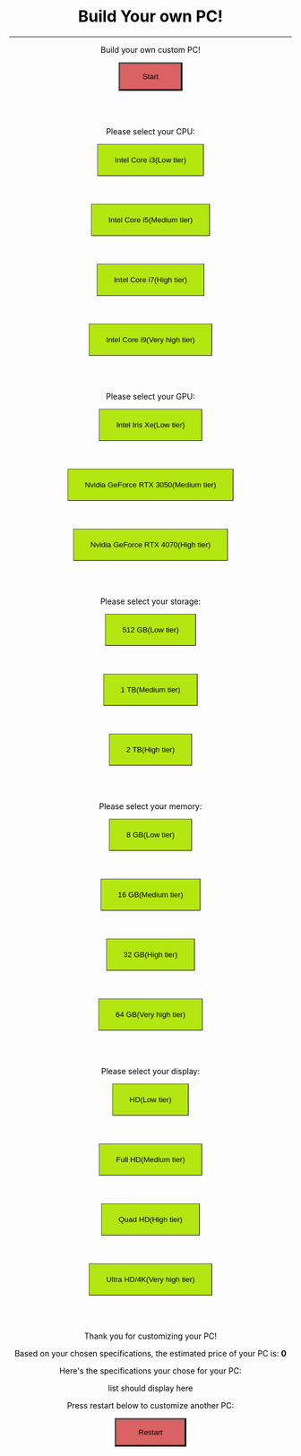 <html>
    <h1 class="main-page">Build Your own PC!</h1>
    <hr>
    <style>
        .main-page{
            text-align: center;
            color: #000000;
        }
        .button_css{
            background-color: #b4e612;
            margin-bottom: 50px;
            padding-top: 20px;
            padding-bottom: 20px;
            padding-right: 30px;
            padding-left: 30px;
            transition: all 0.6s;
            border-width: 1px;
        }
        .button_css:hover{
            background-color: #5b6342;
            color: #babdd9;
        }
        .start-end-button{
            background-color: #d96262;
            margin-bottom: 50px;
            padding-top: 15px;
            padding-bottom: 15px;
            padding-right: 40px;
            padding-left: 40px;
            transition: all 0.6s;
            border-width: 3px;
        }
        .start-end-button:hover{
            background-color: #888a4e;
            color: #abd6d1;
        }
    </style>
<body>
<div class="main-page">
    <div id="start-page" class="text-style">
        <p>Build your own custom PC!</p>
        <button class="start-end-button" id="start-button" onclick="startSpecs()">Start</button>
    </div>
    <div id="select-cpu" class="text-style">
        <p>Please select your CPU:</p>
        <button class="button_css" onclick="lowTier(1)">Intel Core i3(Low tier)</button>
        <br>
        <button class="button_css" onclick="medTier(1)">Intel Core i5(Medium tier)</button>
        <br>
        <button class="button_css" onclick="highTier(1)">Intel Core i7(High tier)</button>
        <br>
        <button class="button_css" onclick="veryhighTier(1)">Intel Core i9(Very high tier)</button>
    </div>
    <div id="select-gpu" class="text-style">
        <p>Please select your GPU:</p>
        <button class="button_css" onclick="lowTier(2)">Intel Iris Xe(Low tier)</button>
        <br>
        <button class="button_css" onclick="medTier(2)">Nvidia GeForce RTX 3050(Medium tier)</button>
        <br>
        <button class="button_css" onclick="highTier(2)">Nvidia GeForce RTX 4070(High tier)</button>
    </div>
    <div id="select-storage" class="text-style">
        <p>Please select your storage:</p>
        <button class="button_css" onclick="lowTier(3)">512 GB(Low tier)</button>
        <br>
        <button class="button_css" onclick="medTier(3)">1 TB(Medium tier)</button>
        <br>
        <button class="button_css" onclick="highTier(3)">2 TB(High tier)</button>
    </div>
    <div id="select-memory" class="text-style">
        <p>Please select your memory:</p>
        <button class="button_css" onclick="lowTier(4)">8 GB(Low tier)</button>
        <br>
        <button class="button_css" onclick="medTier(4)">16 GB(Medium tier)</button>
        <br>
        <button class="button_css" onclick="highTier(4)">32 GB(High tier)</button>
        <br>
        <button class="button_css" onclick="veryhighTier(4)">64 GB(Very high tier)</button>
    </div>
    <div id="select-display" class="text-style">
        <p>Please select your display:</p>
        <button class="button_css" onclick="lowTier(5)">HD(Low tier)</button>
        <br>
        <button class="button_css" onclick="medTier(5)">Full HD(Medium tier)</button>
        <br>
        <button class="button_css" onclick="highTier(5)">Quad HD(High tier)</button>
        <br>
        <button class="button_css" onclick="veryhighTier(5)">Ultra HD/4K(Very high tier)</button>
    </div>
    <div id="end-screen" class="text-style">
        <p>Thank you for customizing your PC!</p>
        <p>Based on your chosen specifications, the estimated price of your PC is: <strong><span id="price">0</span></strong></p>
        <p id="price-comment"></p>
        <p>Here's the specifications your chose for your PC:</p>
        <p id="customization-list">list should display here</p>
        <p>Press restart below to customize another PC:</p>
        <button class="start-end-button" id="restart-button" onclick="restartCustomization()">Restart</button>
    </div>
</div>

<script>
    const homeScreen = document.getElementById("start-page");
    const cpuScreen = document.getElementById("select-cpu");
    const gpuScreen = document.getElementById("select-gpu");
    const storageScreen = document.getElementById("select-storage");
    const memoryScreen = document.getElementById("select-memory");
    const displayScreen = document.getElementById("select-display");

    const finishScreen = document.getElementById("end-screen");
    const price_display = document.getElementById("price");
    const price_comment_display = document.getElementById("price-comment");
    const displaySpecsList = document.getElementById("customization-list");
    const restart = document.getElementById("restart-button");

    homeScreen.style.display = "block";
    cpuScreen.style.display = "none";
    gpuScreen.style.display = "none";
    storageScreen.style.display = "none";
    memoryScreen.style.display = "none";
    displayScreen.style.display = "none";
    finishScreen.style.display = "none";

    var priceSum = 0;
    var specsList = [];

    console.log(specsList);
    
    // Function starts the customization form, called by start button
    function startSpecs() {
        homeScreen.style.display = "none";
        cpuScreen.style.display = "block";
    }

    // Function is called for all low tier selections
    function lowTier(pageNumber) {
        priceSum = priceSum + 150;
        if(pageNumber === 1){
            cpuScreen.style.display = "none";
            gpuScreen.style.display = "block";
            specsList.push("Intel Core i3");
        } else if(pageNumber === 2){
            gpuScreen.style.display = "none";
            storageScreen.style.display = "block";
            specsList.push("Intel Iris Xe");
        } else if(pageNumber === 3){
            storageScreen.style.display = "none";
            memoryScreen.style.display = "block";
            specsList.push("512 GB Storage");
        } else if(pageNumber === 4){
            memoryScreen.style.display = "none";
            displayScreen.style.display = "block";
            specsList.push("8 GB Memory");
        } else if(pageNumber === 5){
            displayScreen.style.display = "none";
            finishScreen.style.display = "block";
            specsList.push("HD");
        }
    }

    // Function is called for all medium tier selections
    function medTier(pageNumber) {
        priceSum = priceSum + 300;
        if(pageNumber === 1){
            cpuScreen.style.display = "none";
            gpuScreen.style.display = "block";
            specsList.push("Intel Core i5");
        } else if(pageNumber === 2){
            gpuScreen.style.display = "none";
            storageScreen.style.display = "block";
            specsList.push("Nvidia GeForce RTX 3050");
        } else if(pageNumber === 3){
            storageScreen.style.display = "none";
            memoryScreen.style.display = "block";
            specsList.push("1 TB Storage");
        } else if(pageNumber === 4){
            memoryScreen.style.display = "none";
            displayScreen.style.display = "block";
            specsList.push("16 GB Memory");
        } else if(pageNumber === 5){
            displayScreen.style.display = "none";
            finishScreen.style.display = "block";
            specsList.push("Full HD");
        }
    }

    // Function is called for all high tier selections
    function highTier(pageNumber) {
        priceSum = priceSum + 600;
        if(pageNumber === 1){
            cpuScreen.style.display = "none";
            gpuScreen.style.display = "block";
            specsList.push("Intel Core i7");
        } else if(pageNumber === 2){
            gpuScreen.style.display = "none";
            storageScreen.style.display = "block";
            specsList.push("Nvidia GeForce RTX 4070");
        } else if(pageNumber === 3){
            storageScreen.style.display = "none";
            memoryScreen.style.display = "block";
            specsList.push("2 TB Storage");
        } else if(pageNumber === 4){
            memoryScreen.style.display = "none";
            displayScreen.style.display = "block";
            specsList.push("32 GB Memory");
        } else if(pageNumber === 5){
            displayScreen.style.display = "none";
            finishScreen.style.display = "block";
            specsList.push("Quad HD");
        }
    }

    // Function is called for all very high tier selections, only available for some configurations
    function veryhighTier(pageNumber) {
        priceSum = priceSum + 800;
        if(pageNumber === 1){
            cpuScreen.style.display = "none";
            gpuScreen.style.display = "block";
            specsList.push("Intel Core i9");
        } else if(pageNumber === 4){
            memoryScreen.style.display = "none";
            displayScreen.style.display = "block";
            specsList.push("64 GB Memory");
        } else if(pageNumber === 5){
            displayScreen.style.display = "none";
            finishScreen.style.display = "block";
            specsList.push("Ultra HD/4K");
        }
    }

    // Checks if user is on finish screen and displays necessary info on finish screen
    function checkFinishDisplay(){
        if (finishScreen.style.display === "block") {
            // Display price
            price_display.innerHTML = priceSum + " dollars";
                // Display comment
                if(priceSum <= 1000){
                    price_comment_display.innerHTML = "The PC with your specifications is relatively cheap!";
                } else if(priceSum <= 1500 && priceSum > 1000){
                    price_comment_display.innerHTML = "The PC with your specifications is at a moderate price.";
                } else if(priceSum > 1500){
                    price_comment_display.innerHTML = "The PC with your specifications is pretty expensive. Make sure to pay attention to your budget!";
                }
            // Display specifications chosen by user
            let listDisplay = "";
            for (let i = 0; i < specsList.length; i++) {
                listDisplay += specsList[i] + "<br>";
            }
            displaySpecsList.innerHTML = listDisplay;
        }
    }

    // Repeatedly calls checkFinishDisplay() function to constantly check if user is on finish screen
    function repeatingExecution(){
        checkFinishDisplay();
        setTimeout(repeatingExecution, 500);
    }

    repeatingExecution();

    // Resets all data and returns to start screen, called by restart button
    function restartCustomization() {
        homeScreen.style.display = "block";
        cpuScreen.style.display = "none";
        gpuScreen.style.display = "none";
        storageScreen.style.display = "none";
        memoryScreen.style.display = "none";
        displayScreen.style.display = "none";
        finishScreen.style.display = "none";

        priceSum = 0;
        specsList = [];
    }
</script>
</body>
</html>
